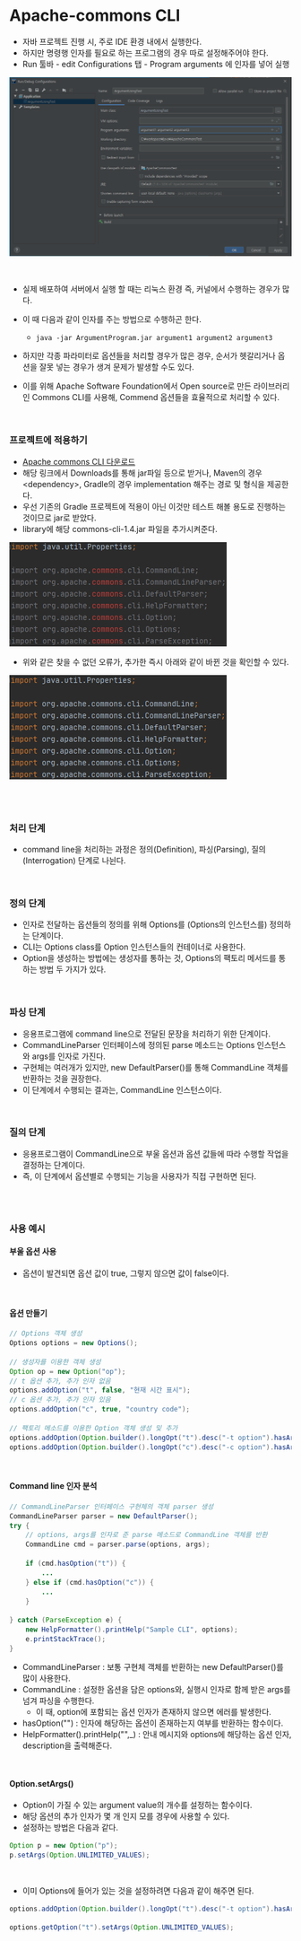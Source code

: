 # Apache-commons CLI
* 자바 프로젝트 진행 시, 주로 IDE 환경 내에서 실행한다. 
* 하지만 명령행 인자를 필요로 하는 프로그램의 경우 따로 설정해주어야 한다.
* Run 툴바 - edit Configurations 탭 - Program arguments 에 인자를 넣어 실행

![image-20210120000418644](./images/image-20210120000418644.png)

<br/>

* 실제 배포하여 서버에서 실행 할 때는 리눅스 환경 즉, 커널에서 수행하는 경우가 많다.

* 이 때 다음과 같이 인자를 주는 방법으로 수행하곤 한다.

  * ```
    java -jar ArgumentProgram.jar argument1 argument2 argument3
    ```

* 하지만 각종 파라미터로 옵션들을 처리할 경우가 많은 경우, 순서가 헷갈리거나 옵션을 잘못 넣는 경우가 생겨 문제가 발생할 수도 있다.

* 이를 위해 Apache Software Foundation에서 Open source로 만든 라이브러리인 Commons CLI를 사용해, Commend 옵션들을 효율적으로 처리할 수 있다.

<br/>

### 프로젝트에 적용하기

* [Apache commons CLI 다운로드](https://search.maven.org/artifact/commons-cli/commons-cli/1.4/jar)
* 해당 링크에서 Downloads를 통해 jar파일 등으로 받거나, Maven의 경우 \<dependency>, Gradle의 경우 implementation 해주는 경로 및 형식을 제공한다.
* 우선 기존의 Gradle 프로젝트에 적용이 아닌 이것만 테스트 해볼 용도로 진행하는 것이므로 jar로 받았다.
* library에 해당 commons-cli-1.4.jar 파일을 추가시켜준다.

![image-20210120112734522](./images/image-20210120112734522.png)

* 위와 같은 찾을 수 없던 오류가, 추가한 즉시 아래와 같이 바뀐 것을 확인할 수 있다.

![image-20210120112810091](./images/image-20210120112810091.png)

<br/>

<br/>

### 처리 단계

* command line을 처리하는 과정은 정의(Definition), 파싱(Parsing), 질의(Interrogation) 단계로 나뉜다.

<br/>

### 정의 단계

* 인자로 전달하는 옵션들의 정의를 위해 Options를 (Options의 인스턴스를) 정의하는 단계이다.
* CLI는 Options class를 Option 인스턴스들의 컨테이너로 사용한다.
* Option을 생성하는 방법에는 생성자를 통하는 것, Options의 팩토리 메서드를 통하는 방법 두 가지가 있다.

<br/>

### 파싱 단계

* 응용프로그램에 command line으로 전달된 문장을 처리하기 위한 단계이다.
* CommandLineParser 인터페이스에 정의된 parse 메소드는 Options 인스턴스와 args를 인자로 가진다.
* 구현체는 여러개가 있지만, new DefaultParser()를 통해 CommandLine 객체를 반환하는 것을 권장한다.
* 이 단계에서 수행되는 결과는, CommandLine 인스턴스이다.

<br/>

### 질의 단계

* 응용프로그램이 CommandLine으로 부울 옵션과 옵션 값들에 따라 수행할 작업을 결정하는 단계이다.
* 즉, 이 단계에서 옵션별로 수행되는 기능을 사용자가 직접 구현하면 된다.

<br/>

<br/>

### 사용 예시

#### 부울 옵션 사용

* 옵션이 발견되면 옵션 값이 true, 그렇지 않으면 값이 false이다.

<br/>

#### 옵션 만들기

```java
// Options 객체 생성
Options options = new Options();

// 생성자를 이용한 객체 생성
Option op = new Option("op");
// t 옵션 추가, 추가 인자 없음
options.addOption("t", false, "현재 시간 표시");
// c 옵션 추가, 추가 인자 있음
options.addOption("c", true, "country code");

// 팩토리 메소드를 이용한 Option 객체 생성 및 추가
options.addOption(Option.builder().longOpt("t").desc("-t option").hasArg(false).build());
options.addOption(Option.builder().longOpt("c").desc("-c option").hasArg(true).build());
```

<br/>

#### Command line 인자 분석

```java
// CommandLineParser 인터페이스 구현체의 객체 parser 생성
CommandLineParser parser = new DefaultParser();
try {
    // options, args를 인자로 준 parse 메소드로 CommandLine 객체를 반환
	CommandLine cmd = parser.parse(options, args);
    
    if (cmd.hasOption("t")) {
		...
    } else if (cmd.hasOption("c")) {
    	...
    }
    
} catch (ParseException e) {
	new HelpFormatter().printHelp("Sample CLI", options);
	e.printStackTrace();
}
```

* CommandLineParser : 보통 구현체 객체를 반환하는 new DefaultParser()를 많이 사용한다.
* CommandLine : 설정한 옵션을 담은 options와, 실행시 인자로 함께 받은 args를 넘겨 파싱을 수행한다.
  * 이 때, option에 포함되는 옵션 인자가 존재하지 않으면 에러를 발생한다.
* hasOption("") : 인자에 해당하는 옵션이 존재하는지 여부를 반환하는 함수이다.
* HelpFormatter().printHelp("",_) : 안내 메시지와 options에 해당하는 옵션 인자, description을 출력해준다.

<br/>

#### Option.setArgs()

* Option이 가질 수 있는 argument value의 개수를 설정하는 함수이다.
* 해당 옵션의 추가 인자가 몇 개 인지 모를 경우에 사용할 수 있다.
* 설정하는 방법은 다음과 같다.

```java
Option p = new Option("p");
p.setArgs(Option.UNLIMITED_VALUES);
```

<br/>

* 이미 Options에 들어가 있는 것을 설정하려면 다음과 같이 해주면 된다.

```java
options.addOption(Option.builder().longOpt("t").desc("-t option").hasArg(false).build());

options.getOption("t").setArgs(Option.UNLIMITED_VALUES);
```

<br/>

<br/>



